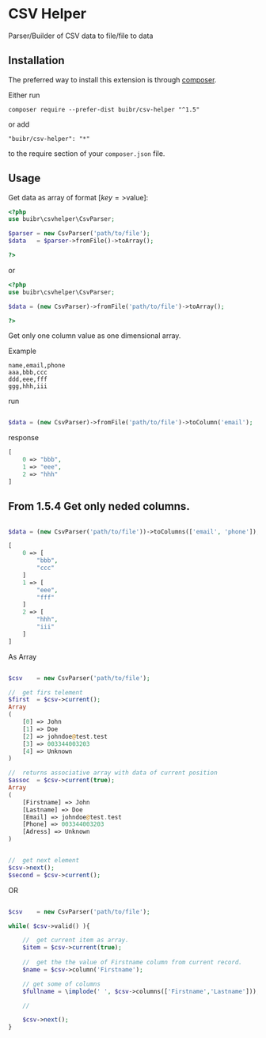 CSV Helper
===============
Parser/Builder of CSV data to file/file to data


Installation
------------

The preferred way to install this extension is through [composer](http://getcomposer.org/download/).

Either run

```
composer require --prefer-dist buibr/csv-helper "^1.5"
```

or add

```
"buibr/csv-helper": "*"
```

to the require section of your `composer.json` file.


Usage
------------

Get data as array of format [$key=>$value]:

```php
<?php 
use buibr\csvhelper\CsvParser; 

$parser = new CsvParser('path/to/file');
$data   = $parser->fromFile()->toArray();

?>
```

or

```php
<?php 
use buibr\csvhelper\CsvParser; 

$data = (new CsvParser)->fromFile('path/to/file')->toArray();

?>
```

Get only one column value as one dimensional array.

Example
```csv
name,email,phone
aaa,bbb,ccc
ddd,eee,fff
ggg,hhh,iii
```

run

```php

$data = (new CsvParser)->fromFile('path/to/file')->toColumn('email');

```

response 

```php
[
    0 => "bbb",
    1 => "eee",
    2 => "hhh"
]
```


From 1.5.4 Get only neded columns.
------------

```php

$data = (new CsvParser('path/to/file'))->toColumns(['email', 'phone']);

[
    0 => [
        "bbb",
        "ccc"
    ]
    1 => [
        "eee",
        "fff"
    ]
    2 => [
        "hhh",
        "iii"
    ]
]
```

As Array

```php

$csv    = new CsvParser('path/to/file');

//  get firs telement 
$first  = $csv->current();
Array
(
    [0] => John
    [1] => Doe
    [2] => johndoe@test.test
    [3] => 003344003203
    [4] => Unknown
)

//  returns associative array with data of current position
$assoc  = $csv->current(true);
Array
(
    [Firstname] => John
    [Lastname] => Doe
    [Email] => johndoe@test.test
    [Phone] => 003344003203
    [Adress] => Unknown
)


//  get next element 
$csv->next();
$second = $csv->current();


```

OR

```php

$csv    = new CsvParser('path/to/file');

while( $csv->valid() ){

    //  get current item as array.
    $item = $csv->current(true);
    
    //  get the the value of Firstname column from current record.
    $name = $csv->column('Firstname');

    // get some of columns 
    $fullname = \implode(' ', $csv->columns(['Firstname','Lastname']));

    //  

    $csv->next();
}
```

